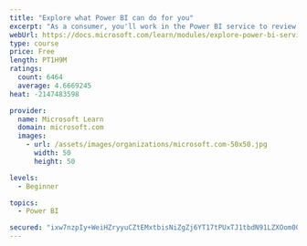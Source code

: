 ```yaml
---
title: "Explore what Power BI can do for you"
excerpt: "As a consumer, you'll work in the Power BI service to review and interact with content that has been shared with you. This module provides the foundational information that you need to work effectively in the Power BI service."
webUrl: https://docs.microsoft.com/learn/modules/explore-power-bi-service/
type: course
price: Free
length: PT1H9M
ratings:
  count: 6464
  average: 4.6669245
heat: -2147483598

provider:
  name: Microsoft Learn
  domain: microsoft.com
  images:
    - url: /assets/images/organizations/microsoft.com-50x50.jpg
      width: 50
      height: 50

levels:
  - Beginner

topics:
  - Power BI

secured: "ixw7nzpIy+WeiHZryyuCZtEMxtbisNiZgZj6YT17tPUxTJ1tbdN91LZXOom00UmKGK8Kk1BNXC7TWO2JNhkXnGs0btp1vPjsyYuWk7MoaG6TeDLbYHpT6hiDPuNx/sK7H8WroWk6HS7iXkQ585AmNBlkjSouM2iEn3xaPr4J3tnG+sUf6zONX+0gJmASSIxB6iX0uxyVH83y89TeoJ0HAh4xh8eZozF/OenapeabzteHqp3CeW0wuVWm7RI1xw3sfFacXm+D+/06KW1BBqrggQwJ0UUZyoiClwVxB+WzhlYvTSbCl7Jf0s6nirP7bAkLruDl6iqcjnQu1pyo1aQr19SG+tPHoRJAHB5q5LbgUTuTxkWgaUMUWoAQYLqhn32vsidB9OSr2nAtBvR5/IiN9eqlS5Kwv4eYnWTiJYeeufU=;ae/tObKypnk3IvZl+3pdlQ=="
---
```



